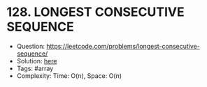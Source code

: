 # 128. LONGEST CONSECUTIVE SEQUENCE

* Question: https://leetcode.com/problems/longest-consecutive-sequence/ 
* Solution: [here](Solution.java) 
* Tags: #array
* Complexity: Time: O(n), Space: O(n)
